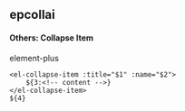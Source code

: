 ## epcollai
#### Others: Collapse Item
element-plus <el-collapse-item>
```
<el-collapse-item :title="$1" :name="$2">
	${3:<!-- content -->}
</el-collapse-item>
${4}
```